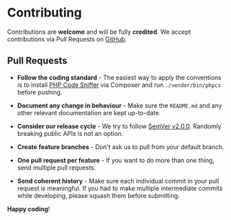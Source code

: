 # Contributing

Contributions are **welcome** and will be fully **credited**. We accept contributions via Pull Requests on [GitHub](hhttps://github.com/unleashedtech/deployer-recipes).

## Pull Requests

- **Follow the coding standard** - The easiest way to apply the conventions is to install [PHP Code Sniffer](https://pear.php.net/package/PHP_CodeSniffer) via Composer and run `./vendor/bin/phpcs` before pushing.

- **Document any change in behaviour** - Make sure the `README.md` and any other relevant documentation are kept up-to-date.

- **Consider our release cycle** - We try to follow [SemVer v2.0.0](https://semver.org/). Randomly breaking public APIs is not an option.

- **Create feature branches** - Don't ask us to pull from your default branch.

- **One pull request per feature** - If you want to do more than one thing, send multiple pull requests.

- **Send coherent history** - Make sure each individual commit in your pull request is meaningful. If you had to make multiple intermediate commits while developing, please squash them before submitting.


**Happy coding**!
